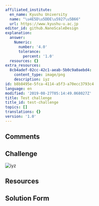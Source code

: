 ```yaml
---
affiliated_institute:
  en_name: Kyushu University
  name: "\u4E5D\u5DDE\u5927\u5B66"
  url: https://www.kyushu-u.ac.jp
editor_id: github.NanoScaleDesign
explanation:
  answer:
    Numeric:
      number: '4.0'
      tolerance:
        percent: '1.0'
  resources: {}
extra_resources:
  8cb4adef-02cc-42c1-aeab-5b0c9a0aebd4:
    content_type: image/png
    description: iyz
id: b8b8495e-5fca-4114-a5f3-a70ecc3793c4
language: en
modified: '2019-08-27T05:14:49.068027Z'
title: Test challenge
title_id: test-challenge
topics: []
translations: {}
version: '1.0'
---
```


## Comments



## Challenge

![iyz](/api/v0/teachers/github.NanoScaleDesign/resources/public/8cb4adef-02cc-42c1-aeab-5b0c9a0aebd4.png/8cb4adef-02cc-42c1-aeab-5b0c9a0aebd4.png)

## Resources



## Solution Form




